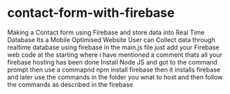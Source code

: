# contact-form-with-firebase
Making a Contact form using Firebase and store data into Real Time Database
Its a Mobile Optimised Website
User can Collect data through realtime database using firebase
in the main.js file just add your Firebase web code at the starting where i have mentioned a comment thats all your firebase hosting has been done
Install Node JS and got to the command prompt then use a commapnd npm install firebase 
then it installs firebase and later use the commands in the folder you wnat to host and then follow the commands as described in the firebase 

